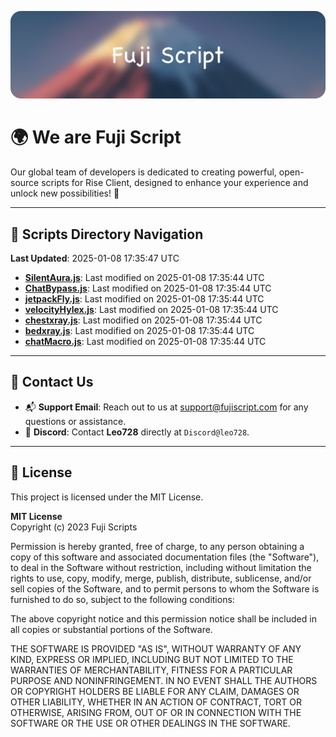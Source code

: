![Banner](.github/b.webp)

# 🌍 **We are Fuji Script**

Our global team of developers is dedicated to creating powerful, open-source scripts for Rise Client, designed to enhance your experience and unlock new possibilities! 🌟

---
<!-- SCRIPTS_NAVIGATION_START -->
## 📂 **Scripts Directory Navigation**

**Last Updated**: 2025-01-08 17:35:47 UTC

- **[SilentAura.js](scripts/SilentAura.js)**: Last modified on 2025-01-08 17:35:44 UTC
- **[ChatBypass.js](scripts/ChatBypass.js)**: Last modified on 2025-01-08 17:35:44 UTC
- **[jetpackFly.js](scripts/jetpackFly.js)**: Last modified on 2025-01-08 17:35:44 UTC
- **[velocityHylex.js](scripts/velocityHylex.js)**: Last modified on 2025-01-08 17:35:44 UTC
- **[chestxray.js](scripts/chestxray.js)**: Last modified on 2025-01-08 17:35:44 UTC
- **[bedxray.js](scripts/bedxray.js)**: Last modified on 2025-01-08 17:35:44 UTC
- **[chatMacro.js](scripts/chatMacro.js)**: Last modified on 2025-01-08 17:35:44 UTC

<!-- SCRIPTS_NAVIGATION_END -->

---

## 💬 **Contact Us**  
- 📬 **Support Email**: Reach out to us at [support@fujiscript.com](mailto:support@fujiscript.com) for any questions or assistance.  
- 💬 **Discord**: Contact **Leo728** directly at `Discord@leo728`.

---

## 📜 **License**

This project is licensed under the MIT License.  

**MIT License**  
Copyright (c) 2023 Fuji Scripts  

Permission is hereby granted, free of charge, to any person obtaining a copy of this software and associated documentation files (the "Software"), to deal in the Software without restriction, including without limitation the rights to use, copy, modify, merge, publish, distribute, sublicense, and/or sell copies of the Software, and to permit persons to whom the Software is furnished to do so, subject to the following conditions:  

The above copyright notice and this permission notice shall be included in all copies or substantial portions of the Software.  

THE SOFTWARE IS PROVIDED "AS IS", WITHOUT WARRANTY OF ANY KIND, EXPRESS OR IMPLIED, INCLUDING BUT NOT LIMITED TO THE WARRANTIES OF MERCHANTABILITY, FITNESS FOR A PARTICULAR PURPOSE AND NONINFRINGEMENT. IN NO EVENT SHALL THE AUTHORS OR COPYRIGHT HOLDERS BE LIABLE FOR ANY CLAIM, DAMAGES OR OTHER LIABILITY, WHETHER IN AN ACTION OF CONTRACT, TORT OR OTHERWISE, ARISING FROM, OUT OF OR IN CONNECTION WITH THE SOFTWARE OR THE USE OR OTHER DEALINGS IN THE SOFTWARE.  
